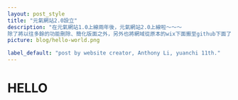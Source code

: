 ```yaml
---
layout: post_style
title: "元氣網站2.0設立"
description: "在元氣網站1.0上線兩年後，元氣網站2.0上線啦～～～
除了將以往多餘的功能刪除、簡化版面之外，另外也將網域從原本的wix下面搬至github下面了，之後也將會把網域搬至新的公開位置，敬請期待！"
picture: blog/hello-world.png

label_default: "post by website creator, Anthony Li, yuanchi 11th." 
---
```

# HELLO